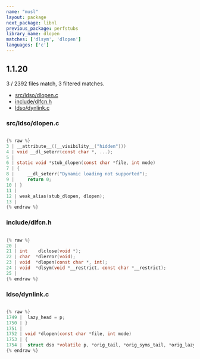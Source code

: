 ```yaml
---
name: "musl"
layout: package
next_package: libnl
previous_package: perfstubs
library_name: dlopen
matches: ['dlsym', 'dlopen']
languages: ['c']
---
```

## 1.1.20
3 / 2392 files match, 3 filtered matches.

 - [src/ldso/dlopen.c](#srcldsodlopenc)
 - [include/dlfcn.h](#includedlfcnh)
 - [ldso/dynlink.c](#ldsodynlinkc)

### src/ldso/dlopen.c

```c

{% raw %}
3 | __attribute__((__visibility__("hidden")))
4 | void __dl_seterr(const char *, ...);
5 | 
6 | static void *stub_dlopen(const char *file, int mode)
7 | {
8 | 	__dl_seterr("Dynamic loading not supported");
9 | 	return 0;
10 | }
11 | 
12 | weak_alias(stub_dlopen, dlopen);
13 | 
{% endraw %}

```
### include/dlfcn.h

```c

{% raw %}
20 | 
21 | int    dlclose(void *);
22 | char  *dlerror(void);
23 | void  *dlopen(const char *, int);
24 | void  *dlsym(void *__restrict, const char *__restrict);
25 | 
{% endraw %}

```
### ldso/dynlink.c

```c

{% raw %}
1749 | 	lazy_head = p;
1750 | }
1751 | 
1752 | void *dlopen(const char *file, int mode)
1753 | {
1754 | 	struct dso *volatile p, *orig_tail, *orig_syms_tail, *orig_lazy_head, *next;
{% endraw %}

```
